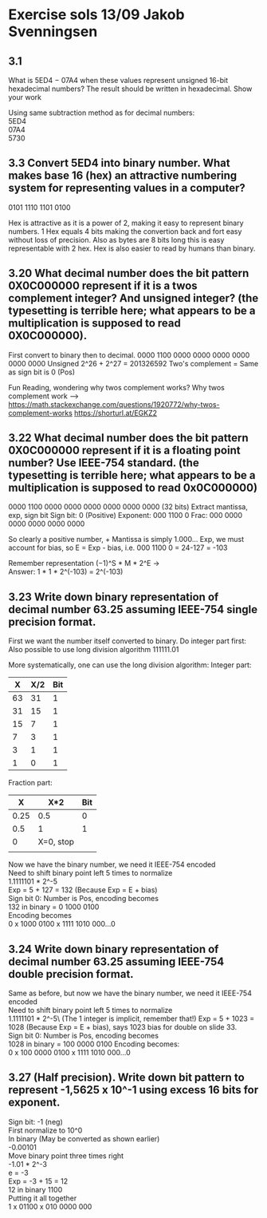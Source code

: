 # Exercise sols 13/09 Jakob Svenningsen

## 3.1

What is 5ED4 − 07A4 when these values represent unsigned 16-bit
hexadecimal numbers? The result should be written in hexadecimal. Show your work

Using same subtraction method as for decimal numbers:\
5ED4\
07A4\
5730

## 3.3 Convert 5ED4 into binary number. What makes base 16 (hex) an attractive numbering system for representing values in a computer?

0101 1110 1101 0100

Hex is attractive as it is a power of 2, making it easy to represent binary numbers. 1 Hex equals 4 bits making the convertion back and fort easy without loss of precision. Also as bytes are 8 bits long this is easy representable with 2 hex. Hex is also easier to read by humans than binary.  


## 3.20 What decimal number does the bit pattern 0X0C000000 represent if it is a twos complement integer? And unsigned integer? (the typesetting is terrible here; what appears to be a multiplication is supposed to read 0X0C000000).

First convert to binary then to decimal.
0000 1100 0000 0000 0000 0000 0000 0000
Unsigned 2^26 + 2^27 = 201326592 
Two's complement = Same as sign bit is 0 (Pos)


Fun Reading, wondering why twos complement works?
Why twos complement work —> https://math.stackexchange.com/questions/1920772/why-twos-complement-works 
https://shorturl.at/EGKZ2


## 3.22 What decimal number does the bit pattern 0X0C000000 represent if it is a floating point number? Use IEEE-754 standard. (the typesetting is terrible here; what appears to be a multiplication is supposed to read 0x0C000000)

0000 1100 0000 0000 0000 0000 0000 0000 (32 bits)
Extract mantissa, exp, sign bit
Sign bit: 0 (Positive)
Exponent: 000 1100 0
Frac: 000 0000 0000 0000 0000 0000

So clearly a positive number, +
Mantissa is simply 1.000... 
Exp, we must account for bias, so E = Exp - bias, i.e. 
000 1100 0 = 24-127 = -103 

Remember representation (−1)^S * M * 2^E ->\
Answer:
1 * 1 * 2^(-103) = 2^(-103)

## 3.23 Write down binary representation of decimal number 63.25 assuming IEEE-754 single precision format.

First we want the number itself converted to binary.
Do integer part first: Also possible to use long division algorithm
111111.01

More systematically, one can use the long division algorithm:
Integer part:

| X   | X/2 | Bit
| -------- | ------- |-----
|  63  |  31   |   1      |
|  31 |    15 |    1     |
|  15 |    7 |     1    |
|   7 |    3 |     1    |
|   3 |     1|     1    |
|   1|     0|      1   |

Fraction part:

| X   | X*2 | Bit
| -------- | ------- |-----
|  0.25  |  0.5   |    0     |
|  0.5     |  1     |  1    |
|   0    |  X=0, stop     |      |
|       |       |      |

Now  we have the binary number, we need it IEEE-754 encoded\
Need to shift binary point left 5 times to normalize\
1.1111101 * 2^-5\
Exp = 5 + 127 = 132 (Because Exp = E + bias)\
Sign bit 0: Number is Pos, encoding becomes\
132 in binary = 0 1000 0100\
Encoding becomes\
0 x 1000 0100 x 1111 1010 000...0


## 3.24 Write down binary representation of decimal number 63.25 assuming IEEE-754 double precision format.
Same as before, but now we have the binary number, we need it IEEE-754 encoded\
Need to shift binary point left 5 times to normalize\
1.1111101 * 2^-5\ (The 1 integer is implicit, remember that!)
Exp = 5 + 1023 = 1028 (Because Exp = E + bias), says 1023 bias for double on slide 33.\
Sign bit 0: Number is Pos, encoding becomes\
1028 in binary = 100 0000 0100
Encoding becomes:\
0 x 100 0000 0100 x 1111 1010 000...0

## 3.27 (Half precision). Write down bit pattern to represent -1,5625 x 10^-1 using excess 16 bits for exponent.

Sign bit: -1 (neg)\
First normalize to 10^0\
In binary (May be converted as shown earlier)\
-0.00101\
Move binary point three times right\
-1.01 * 2^-3\
e = -3\
Exp = -3 + 15 = 12\
12 in binary 1100\
Putting it all together\
1 x 01100 x 010 0000 000
